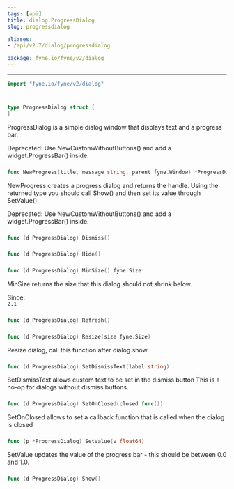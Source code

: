 ```yaml
---
tags: [api]
title: dialog.ProgressDialog
slug: progressdialog

aliases:
- /api/v2.7/dialog/progressdialog

package: fyne.io/fyne/v2/dialog
---
```



---
```go
import "fyne.io/fyne/v2/dialog"
```

#

###

```go
type ProgressDialog struct {
}
```

ProgressDialog is a simple dialog window that displays text and a progress bar.


<div class="deprecated">
Deprecated: Use NewCustomWithoutButtons() and add a widget.ProgressBar() inside.</div>

###

```go
func NewProgress(title, message string, parent fyne.Window) *ProgressDialog
```
NewProgress creates a progress dialog and returns the handle. Using the returned type you should call Show() and then set its value through SetValue().


<div class="deprecated">
Deprecated: Use NewCustomWithoutButtons() and add a widget.ProgressBar() inside.</div>

###

```go
func (d ProgressDialog) Dismiss()
```

###

```go
func (d ProgressDialog) Hide()
```

###

```go
func (d ProgressDialog) MinSize() fyne.Size
```
MinSize returns the size that this dialog should not shrink below.


<div class="since">Since: <code>
2.1</code></div>

###

```go
func (d ProgressDialog) Refresh()
```

###

```go
func (d ProgressDialog) Resize(size fyne.Size)
```
Resize dialog, call this function after dialog show

###

```go
func (d ProgressDialog) SetDismissText(label string)
```
SetDismissText allows custom text to be set in the dismiss button This is a no-op for dialogs without dismiss buttons.

###

```go
func (d ProgressDialog) SetOnClosed(closed func())
```
SetOnClosed allows to set a callback function that is called when the dialog is closed

###

```go
func (p *ProgressDialog) SetValue(v float64)
```
SetValue updates the value of the progress bar - this should be between 0.0 and 1.0.

###

```go
func (d ProgressDialog) Show()
```
